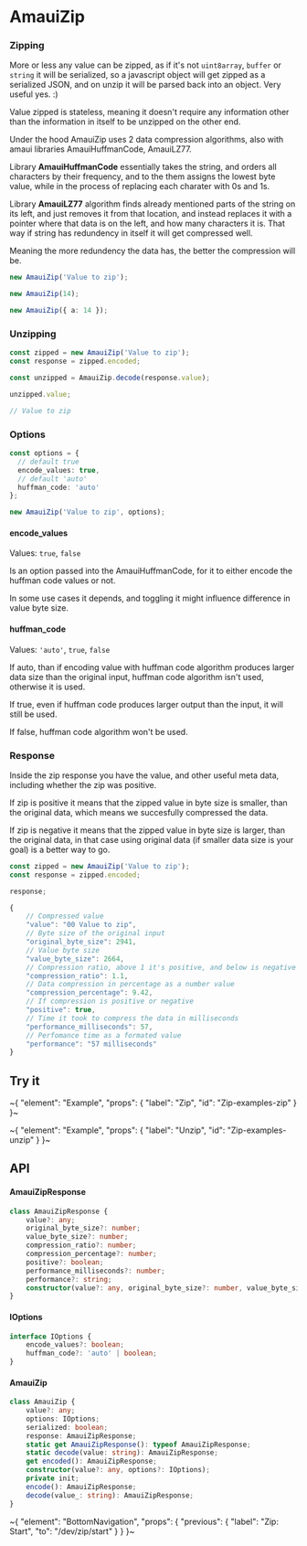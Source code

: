 
# AmauiZip

### Zipping

More or less any value can be zipped, as if it's not `uint8array`, `buffer` or `string` it will be serialized, so a javascript object will get zipped as a serialized JSON, and on unzip it will be parsed back into an object. Very useful yes. :)

Value zipped is stateless, meaning it doesn't require any information other than the information in itself to be unzipped on the other end.

Under the hood AmauiZip uses 2 data compression algorithms, also with amaui libraries AmauiHuffmanCode, AmauiLZ77.

Library **AmauiHuffmanCode** essentially takes the string, and orders all characters by their frequency, and to the them assigns the lowest byte value, while in the process of replacing each charater with 0s and 1s.

Library **AmauiLZ77** algorithm finds already mentioned parts of the string on its left, and just removes it from that location, and instead replaces it with a pointer where that data is on the left, and how many characters it is. That way if string has redundency in itself it will get compressed well.

Meaning the more redundency the data has, the better the compression will be.

```ts
new AmauiZip('Value to zip');

new AmauiZip(14);

new AmauiZip({ a: 14 });
```

### Unzipping

```ts
const zipped = new AmauiZip('Value to zip');
const response = zipped.encoded;

const unzipped = AmauiZip.decode(response.value);

unzipped.value;

// Value to zip
```

### Options

```ts
const options = {
  // default true
  encode_values: true,
  // default 'auto'
  huffman_code: 'auto'
};

new AmauiZip('Value to zip', options);
```

#### encode\_values

Values: `true`, `false`

Is an option passed into the AmauiHuffmanCode, for it to either encode the huffman code values or not.

In some use cases it depends, and toggling it might influence difference in value byte size.

#### huffman\_code

Values: `'auto'`, `true`, `false`

If auto, than if encoding value with huffman code algorithm produces larger data size than the original input, huffman code algorithm isn't used, otherwise it is used.

If true, even if huffman code produces larger output than the input, it will still be used.

If false, huffman code algorithm won't be used.

### Response

Inside the zip response you have the value, and other useful meta data, including whether the zip was positive.

If zip is positive it means that the zipped value in byte size is smaller, than the original data, which means we succesfully compressed the data.

If zip is negative it means that the zipped value in byte size is larger, than the original data, in that case using original data (if smaller data size is your goal) is a better way to go.

```ts
const zipped = new AmauiZip('Value to zip');
const response = zipped.encoded;

response;

{
    // Compressed value
    "value": "00 Value to zip",
    // Byte size of the original input
    "original_byte_size": 2941,
    // Value byte size
    "value_byte_size": 2664,
    // Compression ratio, above 1 it's positive, and below is negative compression
    "compression_ratio": 1.1,
    // Data compression in percentage as a number value
    "compression_percentage": 9.42,
    // If compression is positive or negative
    "positive": true,
    // Time it took to compress the data in milliseconds
    "performance_milliseconds": 57,
    // Perfomance time as a formated value
    "performance": "57 milliseconds"
}
```

## Try it

~{
  "element": "Example",
  "props": {
    "label": "Zip",
    "id": "Zip-examples-zip"
  }
}~

~{
  "element": "Example",
  "props": {
    "label": "Unzip",
    "id": "Zip-examples-unzip"
  }
}~

## API

#### AmauiZipResponse

```ts
class AmauiZipResponse {
    value?: any;
    original_byte_size?: number;
    value_byte_size?: number;
    compression_ratio?: number;
    compression_percentage?: number;
    positive?: boolean;
    performance_milliseconds?: number;
    performance?: string;
    constructor(value?: any, original_byte_size?: number, value_byte_size?: number, compression_ratio?: number, compression_percentage?: number, positive?: boolean, performance_milliseconds?: number, performance?: string);
}
```

#### IOptions

```ts
interface IOptions {
    encode_values?: boolean;
    huffman_code?: 'auto' | boolean;
}
```

#### AmauiZip

```ts
class AmauiZip {
    value?: any;
    options: IOptions;
    serialized: boolean;
    response: AmauiZipResponse;
    static get AmauiZipResponse(): typeof AmauiZipResponse;
    static decode(value: string): AmauiZipResponse;
    get encoded(): AmauiZipResponse;
    constructor(value?: any, options?: IOptions);
    private init;
    encode(): AmauiZipResponse;
    decode(value_: string): AmauiZipResponse;
}
```


~{
  "element": "BottomNavigation",
  "props": {
    "previous": {
      "label": "Zip: Start",
      "to": "/dev/zip/start"
    }
  }
}~
